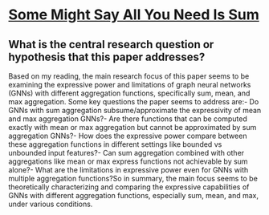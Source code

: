 # [Some Might Say All You Need Is Sum](https://arxiv.org/abs/2302.11603)

## What is the central research question or hypothesis that this paper addresses?

Based on my reading, the main research focus of this paper seems to be examining the expressive power and limitations of graph neural networks (GNNs) with different aggregation functions, specifically sum, mean, and max aggregation. Some key questions the paper seems to address are:- Do GNNs with sum aggregation subsume/approximate the expressivity of mean and max aggregation GNNs?- Are there functions that can be computed exactly with mean or max aggregation but cannot be approximated by sum aggregation GNNs?- How does the expressive power compare between these aggregation functions in different settings like bounded vs unbounded input features?- Can sum aggregation combined with other aggregations like mean or max express functions not achievable by sum alone?- What are the limitations in expressive power even for GNNs with multiple aggregation functions?So in summary, the main focus seems to be theoretically characterizing and comparing the expressive capabilities of GNNs with different aggregation functions, especially sum, mean, and max, under various conditions.
